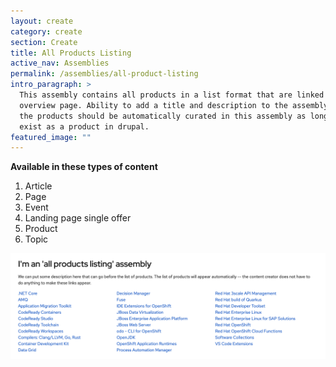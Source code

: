```yaml
---
layout: create
category: create
section: Create
title: All Products Listing
active_nav: Assemblies
permalink: /assemblies/all-product-listing
intro_paragraph: >
  This assembly contains all products in a list format that are linked to their
  overview page. Ability to add a title and description to the assembly. All of
  the products should be automatically curated in this assembly as long as they
  exist as a product in drupal.
featured_image: ""
---
```

**Available in these types of content**

1. Article
2. Page
3. Event
4. Landing page single offer
5. Product
6. Topic

![All Products Listing example image](/assets/uploads/screen-shot-2020-07-01-at-11.29.09-am.png)